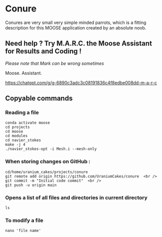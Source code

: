 # Conure
Conures are very small very simple minded parrots, which is a fitting description for this MOOSE application created by an absolute noob.


## Need help ? Try M.A.R.C. the Moose Assistant for Results and Coding ! 

*Please note that Mark can be wrong sometimes*

Moose. Assistant. 

https://chatgpt.com/g/g-6890c3adc3c08191836c4f8edbe008dd-m-a-r-c
       
## Copyable commands 
### Reading a file
```
conda activate moose  
cd projects
cd moose
cd modules
cd navier_stokes
make -j 4
./navier_stokes-opt -i Mesh.i --mesh-only
```
### When storing changes on GitHub : 
```
cd/home/uranium_cakes/projects/conure
git remote add origin https://github.com/UraniumCakes/conure  <br />
git commit -m "Initial code commit"  <br />
git push -u origin main
```
### Opens a list of all files and directories in current directory
```
ls
```
### To modify a file
```
nano 'file name'
```
